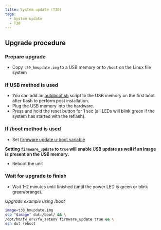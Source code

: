 ```yaml
---
title: System update (T30)
tags:
  - System update
  - T30
---
```


## Upgrade procedure

### Prepare upgrade

* Copy `t30_hmupdate.img` to a USB memory or to `/boot` on the Linux file system

### If USB method is used

* You can add an [autoboot.sh](../../update.md#usb-method-autobootsh) script to the USB memory on the first boot after flash to perform post installation.
* Plug the USB memory into the hardware.
* Press and hold the reset button for 1 sec (all LEDs will blink green if the system has started with the reflash).

### If /boot method is used

* Set [firmware update u-boot variable](../../update.md#firmware-update-uboot-variable)

**Setting `firmware_update` to `true` will enable USB update as well if an image is present on the USB memory.**
* Reboot the unit

### Wait for upgrade to finish

* Wait 1–2 minutes until finished (until the power LED is green or blink green/orange).


*Upgrade example using /boot*
```bash
image=t30_hmupdate.img
scp "$image" dut:/boot/ && \
/opt/hm/fw_env/fw_setenv firmware_update true && \
ssh dut reboot
```
